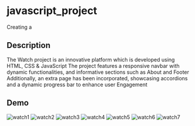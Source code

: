 # javascript_project
Creating a 


## Description
The Watch project is an innovative platform which is developed
using HTML, CSS & JavaScript
The project features a responsive navbar with dynamic
functionalities, and informative sections such as About and Footer Additionally, an extra page has been incorporated, showcasing
accordions and a dynamic progress bar to enhance user Engagement

## Demo
![watch1](https://github.com/SirishaKasoju26/javascript_project/assets/132665292/a41a4e9b-17db-48d2-83e6-22b3bae90ef7)
![watch2](https://github.com/SirishaKasoju26/javascript_project/assets/132665292/ccd84a1c-9351-43ac-bfb7-a699e87ec0f5)
![watch3](https://github.com/SirishaKasoju26/javascript_project/assets/132665292/27bfc0c5-6cd7-4ac5-a9a1-8e86ebf23cdb)
![watch4](https://github.com/SirishaKasoju26/javascript_project/assets/132665292/b1fc81fa-d74a-44b5-abd6-ff93b9823029)
![watch5](https://github.com/SirishaKasoju26/javascript_project/assets/132665292/1880d54a-2d60-47ac-9927-e8ade2827b63)
![watch6](https://github.com/SirishaKasoju26/javascript_project/assets/132665292/2f841a3e-af64-42c6-a144-23a33d073b8e)
![watch7](https://github.com/SirishaKasoju26/javascript_project/assets/132665292/f369cc0f-102a-492f-b677-abf73aeb0ac9)

